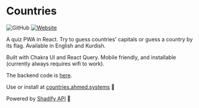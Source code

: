 # Countries

![GitHub](https://img.shields.io/github/license/ahmeddots/countries?style=flat-square&color=purple)
[![Website](https://img.shields.io/website?down_color=red&down_message=Down&style=flat-square&up_color=khaki&up_message=Online&url=https%3A%2F%2Fcountries.ahmed.systems)](https://countries.ahmed.systems)

A quiz PWA in React. Try to guess countries' capitals or guess a country by its flag. Available in English and Kurdish.

Built with Chakra UI and React Query. Mobile friendly, and installable (currently always requires wifi to work).

The backend code is [here](https://github.com/ahmeddots/countries-backend).

Use or install at [countries.ahmed.systems](https://countries.ahmed.systems) 👋

Powered by [Shadify API](https://github.com/cheatsnake/shadify#countries) 🙏
